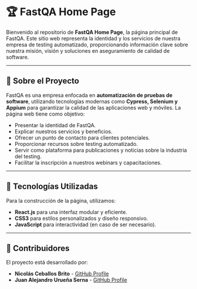 # 🏆 FastQA Home Page

Bienvenido al repositorio de **FastQA Home Page**, la página principal de FastQA. Este sitio web representa la identidad y los servicios de nuestra empresa de testing automatizado, proporcionando información clave sobre nuestra misión, visión y soluciones en aseguramiento de calidad de software.

---

## 📖 Sobre el Proyecto

FastQA es una empresa enfocada en **automatización de pruebas de software**, utilizando tecnologías modernas como **Cypress, Selenium y Appium** para garantizar la calidad de las aplicaciones web y móviles. La página web tiene como objetivo:

- Presentar la identidad de FastQA.
- Explicar nuestros servicios y beneficios.
- Ofrecer un punto de contacto para clientes potenciales.
- Proporcionar recursos sobre testing automatizado.
- Servir como plataforma para publicaciones y noticias sobre la industria del testing.
- Facilitar la inscripción a nuestros webinars y capacitaciones.

---

## 🚀 Tecnologías Utilizadas

Para la construcción de la página, utilizamos:

- **React.js** para una interfaz modular y eficiente.
- **CSS3** para estilos personalizados y diseño responsivo.
- **JavaScript** para interactividad (en caso de ser necesario).

---

## 👥 Contribuidores

El proyecto está desarrollado por:

- **Nicolás Ceballos Brito** - [GitHub Profile](https://github.com/Nico2603)
- **Juan Alejandro Urueña Serna** - [GitHub Profile](https://github.com/Uruena2603)
